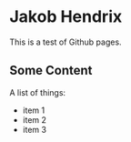 # Jakob Hendrix

This is a test of Github pages.

## Some Content

A list of things:

* item 1
* item 2
* item 3
